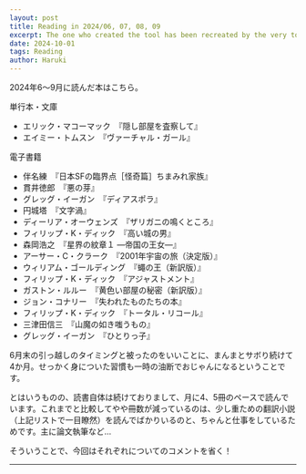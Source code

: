 ```yaml
---
layout: post
title: Reading in 2024/06, 07, 08, 09
excerpt: The one who created the tool has been recreated by the very tool itself.
date: 2024-10-01
tags: Reading
author: Haruki
---
```


2024年6～9月に読んだ本はこちら。

単行本・文庫

* エリック・マコーマック　『隠し部屋を査察して』
* エイミー・トムスン　『ヴァーチャル・ガール』

電子書籍

* 伴名練　『日本SFの臨界点［怪奇篇］ちまみれ家族』
* 貫井徳郎　『悪の芽』
* グレッグ・イーガン　『ディアスポラ』
* 円城塔　『文字渦』
* ディーリア・オーウェンズ　『ザリガニの鳴くところ』
* フィリップ・K・ディック　『高い城の男』
* 森岡浩之　『星界の紋章１ ―帝国の王女―』
* アーサー・C・クラーク　『2001年宇宙の旅（決定版）』
* ウィリアム・ゴールディング　『蠅の王（新訳版）』
* フィリップ・K・ディック　『アジャストメント』
* ガストン・ルルー　『黄色い部屋の秘密（新訳版）』
* ジョン・コナリー　『失われたものたちの本』
* フィリップ・K・ディック　『トータル・リコール』
* 三津田信三　『山魔の如き嗤うもの』
* グレッグ・イーガン　『ひとりっ子』

6月末の引っ越しのタイミングと被ったのをいいことに、まんまとサボり続けて4か月。せっかく身についた習慣も一時の油断でおじゃんになるということです。

とはいうものの、読書自体は続けておりまして、月に4、5冊のペースで読んでいます。これまでと比較してやや冊数が減っているのは、少し重ための翻訳小説（上記リストで一目瞭然）を読んでばかりいるのと、ちゃんと仕事をしているためです。主に論文執筆など…

そういうことで、今回はそれぞれについてのコメントを省く！


-----
